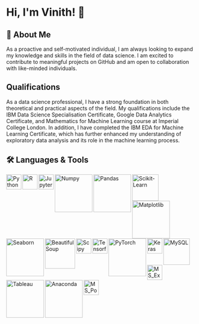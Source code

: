 # Hi, I'm Vinith! 👋
## 🚀 About Me
As a proactive and self-motivated individual, I am always looking to expand my knowledge and skills in the field of data science. I am excited to contribute to meaningful projects on GitHub and am open to collaboration with like-minded individuals.
##  Qualifications
As a data science professional, I have a strong foundation in both theoretical and practical aspects of the field. My qualifications include the IBM Data Science Specialisation Certificate, Google Data Analytics Certificate, and Mathematics for Machine Learning course at Imperial College London. In addition, I have completed the IBM EDA for Machine Learning Certificate, which has further enhanced my understanding of exploratory data analysis and its role in the machine learning process.
## 🛠 Languages & Tools
<img align="left" alt="Python" width="40px" src="https://upload.wikimedia.org/wikipedia/commons/thumb/c/c3/Python-logo-notext.svg/219px-Python-logo-notext.svg.png"/>
<img align="left" alt="R" width="40px" src="https://upload.wikimedia.org/wikipedia/commons/thumb/1/1b/R_logo.svg/310px-R_logo.svg.png"/>
<img align="left" alt="Jupyter Notebook" width="40px" src="https://upload.wikimedia.org/wikipedia/commons/thumb/3/38/Jupyter_logo.svg/414px-Jupyter_logo.svg.png"/>
<img align="left" alt="Numpy" width="100px" src="https://upload.wikimedia.org/wikipedia/commons/thumb/3/31/NumPy_logo_2020.svg/320px-NumPy_logo_2020.svg.png"/>
<img align="left" alt="Pandas" width="100px" src="https://upload.wikimedia.org/wikipedia/commons/9/9f/Pandas_logo_2016.svg"/>
<img align="left" alt="Scikit-Learn" width="70px" src="https://upload.wikimedia.org/wikipedia/commons/0/05/Scikit_learn_logo_small.svg"/>
<img align="left" alt="Matplotlib" width="100px" src="https://upload.wikimedia.org/wikipedia/en/5/56/Matplotlib_logo.svg"/>
<img align="left" alt="Seaborn" width="100px" src="https://seaborn.pydata.org/_images/logo-wide-lightbg.svg"/>
<img align="left" alt="BeautifulSoup" width="80px" src="https://www.jeveuxetredatascientist.fr/wp-content/uploads/2022/06/BeautifulSoup-1080x428.jpg"/>
<img align="left" alt="Scipy" width="40px" src="https://upload.wikimedia.org/wikipedia/commons/thumb/b/b2/SCIPY_2.svg/240px-SCIPY_2.svg.png"/>
<img align="left" alt="Tensorflow" width="40px" src="https://upload.wikimedia.org/wikipedia/commons/thumb/2/2d/Tensorflow_logo.svg/115px-Tensorflow_logo.svg.png"/>
<img align="left" alt="PyTorch" width="100px" src="https://upload.wikimedia.org/wikipedia/commons/9/96/Pytorch_logo.png"/>
<img align="left" alt="Keras" width="40px" src="https://upload.wikimedia.org/wikipedia/commons/thumb/a/ae/Keras_logo.svg/480px-Keras_logo.svg.png"/>
<img align="left" alt="MySQL" width="70px" src="https://www.mysql.com/common/logos/logo-mysql-170x115.png"/>
<img align="left" alt="MS_Excel" width="40px" src="https://upload.wikimedia.org/wikipedia/commons/thumb/3/34/Microsoft_Office_Excel_%282019%E2%80%93present%29.svg/516px-Microsoft_Office_Excel_%282019%E2%80%93present%29.svg.png"/>
<img align="left" alt="Tableau" width="100px" src="https://upload.wikimedia.org/wikipedia/commons/thumb/4/4b/Tableau_Logo.png/640px-Tableau_Logo.png"/>
<img align="left" alt="Anaconda" width="100px" src="https://seeklogo.com/images/A/anaconda-logo-ECE998096F-seeklogo.com.png"/>
<img align="left" alt="MS_Powerpoint" width="40px" src="https://upload.wikimedia.org/wikipedia/commons/thumb/0/0d/Microsoft_Office_PowerPoint_%282019%E2%80%93present%29.svg/516px-Microsoft_Office_PowerPoint_%282019%E2%80%93present%29.svg.png"/>
